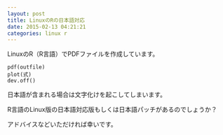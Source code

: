 ```yaml
---
layout: post
title: LinuxのRの日本語対応
date: 2015-02-13 04:21:21
categories: linux r
---
```

<p>LinuxのR（R言語）でPDFファイルを作成しています。</p>

```
pdf(outfile)
plot(式)
dev.off()
```

<p>日本語が含まれる場合は文字化けを起こしてしまいます。</p>

<p>R言語のLinux版の日本語対応版もしくは日本語パッチがあるのでしょうか？</p>

<p>アドバイスなどいただければ幸いです。</p>
